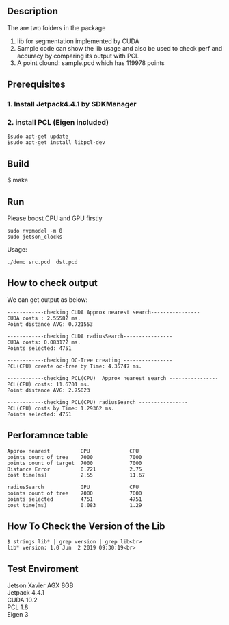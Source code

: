 ## Description
The are two folders in the package
1. lib for segmentation implemented by CUDA
2. Sample code can show the lib usage and also be used to check perf
   and accuracy by comparing its output with PCL
3. A point clound: sample.pcd which has 119978 points

## Prerequisites

### 1. Install Jetpack4.4.1 by SDKManager
### 2. install PCL (Eigen included)
```
$sudo apt-get update
$sudo apt-get install libpcl-dev
```
## Build
$ make

## Run
Please boost CPU and GPU firstly

```
sudo nvpmodel -m 0
sudo jetson_clocks 
```
Usage:<br>
```
./demo src.pcd  dst.pcd
```
## How to check output
We can get output as below:
```
------------checking CUDA Approx nearest search---------------- 
CUDA costs : 2.55582 ms.
Point distance AVG: 0.721553

------------checking CUDA radiusSearch---------------- 
CUDA costs: 0.083172 ms.
Points selected: 4751

------------checking OC-Tree creating ---------------- 
PCL(CPU) create oc-tree by Time: 4.35747 ms.

------------checking PCL(CPU)  Approx nearest search ---------------- 
PCL(CPU) costs: 11.6701 ms.
Point distance AVG: 2.75023

------------checking PCL(CPU) radiusSearch ---------------- 
PCL(CPU) costs by Time: 1.29362 ms.
Points selected: 4751
```


**Perforamnce table**
-------------------------------------------------
```
Approx nearest          GPU             CPU
points count of tree    7000            7000
points count of target  7000            7000
Distance Error          0.721           2.75
cost time(ms)           2.55            11.67
```
```
radiusSearch            GPU             CPU
points count of tree    7000            7000
points selected         4751            4751
cost time(ms)           0.083           1.29
```
**How To Check the Version of the Lib**
-------------------------------------------------
```
$ strings lib* | grep version | grep lib<br>
lib* version: 1.0 Jun  2 2019 09:30:19<br>
```
**Test Enviroment**
-------------------------------------------------
Jetson Xavier AGX 8GB<br>
Jetpack 4.4.1<br>
CUDA 10.2<br>
PCL 1.8<br>
Eigen 3<br>


